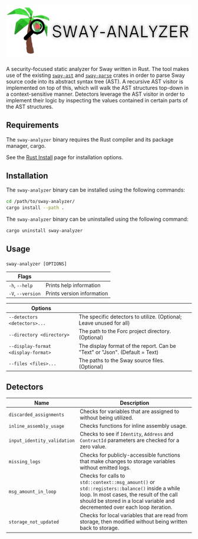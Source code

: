 # ![](assets/banner.png)

A security-focused static analyzer for Sway written in Rust. The tool makes use of the existing [`sway-ast`](https://github.com/FuelLabs/sway/tree/master/sway-ast) and [`sway-parse`](https://github.com/FuelLabs/sway/tree/master/sway-parse) crates in order to parse Sway source code into its abstract syntax tree (AST). A recursive AST visitor is implemented on top of this, which will walk the AST structures top-down in a context-sensitive manner. Detectors leverage the AST visitor in order to implement their logic by inspecting the values contained in certain parts of the AST structures.

## Requirements

The `sway-analyzer` binary requires the Rust compiler and its package manager, cargo.

See the [Rust Install](https://www.rust-lang.org/tools/install) page for installation options.

## Installation

The `sway-analyzer` binary can be installed using the following commands:

```bash
cd /path/to/sway-analyzer/
cargo install --path .
```

The `sway-analyzer` binary can be uninstalled using the following command:

```bash
cargo uninstall sway-analyzer
```

## Usage

`sway-analyzer [OPTIONS]`

| Flags | |
|-|-|
| `-h`, `--help` | Prints help information |
| `-V`, `--version` | Prints version information |

| Options | |
|-|-|
| `--detectors <detectors>...` | The specific detectors to utilize. (Optional; Leave unused for all) |
| `--directory <directory>` | The path to the Forc project directory. (Optional) |
| `--display-format <display-format>` | The display format of the report. Can be "Text" or "Json". (Default = Text) |
| `--files <files>...` | The paths to the Sway source files. (Optional) |

## Detectors

| Name | Description |
|-|-|
| `discarded_assignments` | Checks for variables that are assigned to without being utilized. |
| `inline_assembly_usage` | Checks functions for inline assembly usage. |
| `input_identity_validation` | Checks to see if `Identity`, `Address` and `ContractId` parameters are checked for a zero value. |
| `missing_logs` | Checks for publicly-accessible functions that make changes to storage variables without emitted logs. |
| `msg_amount_in_loop` | Checks for calls to `std::context::msg_amount()` or `std::registers::balance()` inside a while loop. In most cases, the result of the call should be stored in a local variable and decremented over each loop iteration. |
| `storage_not_updated` | Checks for local variables that are read from storage, then modified without being written back to storage. |
